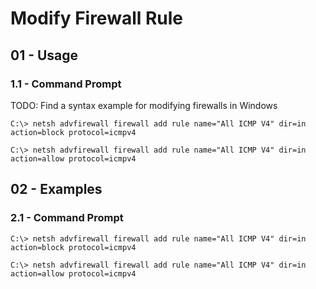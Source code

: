 # Modify Firewall Rule

## 01 - Usage

### 1.1 - Command Prompt

TODO: Find a syntax example for modifying firewalls in Windows

`C:\> netsh advfirewall firewall add rule name="All ICMP V4" dir=in action=block protocol=icmpv4`

`C:\> netsh advfirewall firewall add rule name="All ICMP V4" dir=in action=allow protocol=icmpv4`

## 02 - Examples

### 2.1 - Command Prompt

`C:\> netsh advfirewall firewall add rule name="All ICMP V4" dir=in action=block protocol=icmpv4`

`C:\> netsh advfirewall firewall add rule name="All ICMP V4" dir=in action=allow protocol=icmpv4`